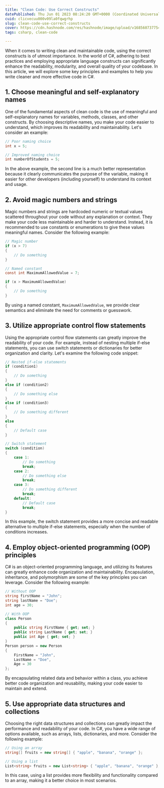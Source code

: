 ```yaml
---
title: "Clean Code: Use Correct Constructs"
datePublished: Thu Jun 01 2023 08:24:20 GMT+0000 (Coordinated Universal Time)
cuid: clicvecuu000v09la0fqwgrhp
slug: clean-code-use-correct-constructs
cover: https://cdn.hashnode.com/res/hashnode/image/upload/v1685607377548/bb6454bc-32bf-42f9-b114-f3fcf2076edf.png
tags: csharp, clean-code

---
```


When it comes to writing clean and maintainable code, using the correct constructs is of utmost importance. In the world of C#, adhering to best practices and employing appropriate language constructs can significantly enhance the readability, modularity, and overall quality of your codebase. In this article, we will explore some key principles and examples to help you write cleaner and more effective code in C#.

## **1\. Choose meaningful and self-explanatory names**

One of the fundamental aspects of clean code is the use of meaningful and self-explanatory names for variables, methods, classes, and other constructs. By choosing descriptive names, you make your code easier to understand, which improves its readability and maintainability. Let's consider an example:

```csharp
// Poor naming choice
int x = 5;

// Improved naming choice
int numberOfStudents = 5;
```

In the above example, the second line is a much better representation because it clearly communicates the purpose of the variable, making it easier for other developers (including yourself) to understand its context and usage.

## **2\. Avoid magic numbers and strings**

Magic numbers and strings are hardcoded numeric or textual values scattered throughout your code without any explanation or context. They make your code less maintainable and harder to understand. Instead, it is recommended to use constants or enumerations to give these values meaningful names. Consider the following example:

```csharp
// Magic number
if (x > 7)
{
    // Do something
}

// Named constant
const int MaximumAllowedValue = 7;

if (x > MaximumAllowedValue)
{
    // Do something
}
```

By using a named constant, `MaximumAllowedValue`, we provide clear semantics and eliminate the need for comments or guesswork.

## **3\. Utilize appropriate control flow statements**

Using the appropriate control flow statements can greatly improve the readability of your code. For example, instead of nesting multiple if-else statements, you can use switch statements or dictionaries for better organization and clarity. Let's examine the following code snippet:

```csharp
// Nested if-else statements
if (condition1)
{
    // Do something
}
else if (condition2)
{
    // Do something else
}
else if (condition3)
{
    // Do something different
}
else
{
    // Default case
}

// Switch statement
switch (condition)
{
    case 1:
        // Do something
        break;
    case 2:
        // Do something else
        break;
    case 3:
        // Do something different
        break;
    default:
        // Default case
        break;
}
```

In this example, the switch statement provides a more concise and readable alternative to multiple if-else statements, especially when the number of conditions increases.

## **4\. Employ object-oriented programming (OOP) principles**

C# is an object-oriented programming language, and utilizing its features can greatly enhance code organization and maintainability. Encapsulation, inheritance, and polymorphism are some of the key principles you can leverage. Consider the following example:

```csharp
// Without OOP
string firstName = "John";
string lastName = "Doe";
int age = 30;

// With OOP
class Person
{
    public string FirstName { get; set; }
    public string LastName { get; set; }
    public int Age { get; set; }
}
Person person = new Person
{
    FirstName = "John",
    LastName = "Doe",
    Age = 30
};
```

By encapsulating related data and behavior within a class, you achieve better code organization and reusability, making your code easier to maintain and extend.

## **5\. Use appropriate data structures and collections**

Choosing the right data structures and collections can greatly impact the performance and readability of your code. In C#, you have a wide range of options available, such as arrays, lists, dictionaries, and more. Consider the following example:

```csharp
// Using an array
string[] fruits = new string[] { "apple", "banana", "orange" };

// Using a list
List<string> fruits = new List<string> { "apple", "banana", "orange" };
```

In this case, using a list provides more flexibility and functionality compared to an array, making it a better choice in most scenarios.